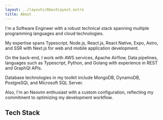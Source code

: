 ```yaml
---
layout: ../layouts/AboutLayout.astro
title: About
---
```

I'm a Software Engineer with a robust technical stack spanning multiple programming languages and cloud technologies.

My expertise spans Typescript, Node.js, React.js, React Native, Expo, Astro, and SSR with Next.js for web and mobile application development.

On the back-end, I work with AWS services, Apache Airflow, Data pipelines, languages such as Typescript, Python, and Golang with experience in REST and GraphQl APIs.

Database technologies in my toolkit include MongoDB, DynamoDB, PostgreSQl, and Microsoft SQL Server.

Also, I'm an Neovim enthusiast with a custom configuration, reflecting my commitment to optimizing my development workflow.

## Tech Stack

